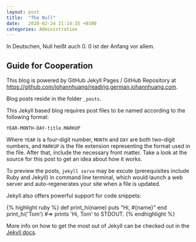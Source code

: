 ```yaml
---
layout: post
title:  "The Null"
date:   2020-02-24 21:14:35 +0100
categories: Administration
---
```


In Deutschen, Null heißt auch 0. 0 ist der Anfang vor allem.


## Guide for Cooperation

This blog is powered by GitHub Jekyll Pages / GitHub Repository at <https://github.com/johannhuang/reading.german.johannhuang.com>.

Blog posts reside in the folder `_posts`. 

This Jekyll based blog requires post files to be named according to the following format:

`YEAR-MONTH-DAY-title.MARKUP`

Where `YEAR` is a four-digit number, `MONTH` and `DAY` are both two-digit numbers, and `MARKUP` is the file extension representing the format used in the file. After that, include the necessary front matter. Take a look at the source for this post to get an idea about how it works.

To preview the posts, `jekyll serve` may be excute (prerequisites include Ruby and Jekyll) in command line terminal, which would launch a web server and auto-regenerates your site when a file is updated.

Jekyll also offers powerful support for code snippets:

{% highlight ruby %}
def print_hi(name)
  puts "Hi, #{name}"
end
print_hi('Tom')
#=> prints 'Hi, Tom' to STDOUT.
{% endhighlight %}

More info on how to get the most out of Jekyll can be checked out in the [Jekyll docs](https://jekyllrb.com/docs/).
